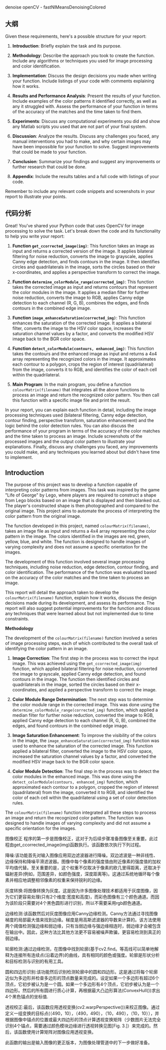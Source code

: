 
denoise
openCV - fastNlMeansDenoisingColored

## 大纲
Given these requirements, here's a possible structure for your report:

1. **Introduction**: Briefly explain the task and its purpose.
    
2. **Methodology**: Describe the approach you took to create the function. Include any algorithms or techniques you used for image processing and color identification.
    
3. **Implementation**: Discuss the design decisions you made when writing your function. Include listings of your code with comments explaining how it works.
    
4. **Results and Performance Analysis**: Present the results of your function. Include examples of the color patterns it identified correctly, as well as any it struggled with. Assess the performance of your function in terms of the accuracy of the matches and the time taken to find them.
    
5. **Experiments**: Discuss any computational experiments you did and show any Matlab scripts you used that are not part of your final system.
    
6. **Discussion**: Analyze the results. Discuss any challenges you faced, any manual interventions you had to make, and why certain images may have been impossible for your function to solve. Suggest improvements that could be made to your function.
    
7. **Conclusion**: Summarize your findings and suggest any improvements or further research that could be done.
    
8. **Appendix**: Include the results tables and a full code with listings of your code.
    

Remember to include any relevant code snippets and screenshots in your report to illustrate your points.


## 代码分析
Great! You've shared your Python code that uses OpenCV for image processing to solve the task. Let's break down the code and its functionality to help you write your report:

1. **Function `get_ccorrected_image(img)`**: This function takes an image as input and returns a corrected version of the image. It applies bilateral filtering for noise reduction, converts the image to grayscale, applies Canny edge detection, and finds contours in the image. It then identifies circles and quadrilaterals in the image, sorts the circles based on their x-coordinates, and applies a perspective transform to correct the image.
    
2. **Function `determine_colorModule_range(corrected_img)`**: This function takes the corrected image as input and returns contours that represent the color modules in the image. It applies a median filter for further noise reduction, converts the image to RGB, applies Canny edge detection to each channel (R, G, B), combines the edges, and finds contours in the combined edge image.
    
3. **Function `image_enhanceSaturation(corrected_img)`**: This function enhances the saturation of the corrected image. It applies a bilateral filter, converts the image to the HSV color space, increases the saturation channel values by a factor, and converts the modified HSV image back to the BGR color space.
    
4. **Function `detect_colorModule(contours, enhanced_img)`**: This function takes the contours and the enhanced image as input and returns a 4x4 array representing the recognized colors in the image. It approximates each contour to a polygon, crops the region of interest (quadrilateral) from the image, converts it to RGB, and identifies the color of each cell within the quadrilateral.
    
5. **Main Program**: In the main program, you define a function `colourMatrix(filename)` that integrates all the above functions to process an image and return the recognized color pattern. You then call this function with a specific image file and print the result.
    

In your report, you can explain each function in detail, including the image processing techniques used (bilateral filtering, Canny edge detection, contour finding, perspective transform, saturation enhancement) and the logic behind the color detection rules. You can also discuss the performance of your program in terms of the accuracy of the color matches and the time taken to process an image. Include screenshots of the processed images and the output color pattern to illustrate your explanations. Finally, discuss any challenges you faced, any improvements you could make, and any techniques you learned about but didn't have time to implement.


## **Introduction**

The purpose of this project was to develop a function capable of interpreting color patterns from images. This task was inspired by the game "Life of George" by Lego, where players are required to construct a shape from Lego blocks based on an image that is displayed and then blanked out. The player's constructed shape is then photographed and compared to the original image. This project aims to automate the process of interpreting the color pattern from the original image.

The function developed in this project, named `colourMatrix(filename)`, takes an image file as input and returns a 4x4 array representing the color pattern in the image. The colors identified in the images are red, green, yellow, blue, and white. The function is designed to handle images of varying complexity and does not assume a specific orientation for the images.

The development of this function involved several image processing techniques, including noise reduction, edge detection, contour finding, and color identification. The performance of the function was evaluated based on the accuracy of the color matches and the time taken to process an image.

This report will detail the approach taken to develop the `colourMatrix(filename)` function, explain how it works, discuss the design decisions made during its development, and assess its performance. The report will also suggest potential improvements for the function and discuss any techniques that were learned about but not implemented due to time constraints.


**Methodology**

The development of the `colourMatrix(filename)` function involved a series of image processing steps, each of which contributed to the overall task of identifying the color pattern in an image.

1. **Image Correction**: The first step in the process was to correct the input image. This was achieved using the `get_ccorrected_image(img)` function, which applied bilateral filtering for noise reduction, converted the image to grayscale, applied Canny edge detection, and found contours in the image. The function then identified circles and quadrilaterals in the image, sorted the circles based on their x-coordinates, and applied a perspective transform to correct the image.
    
2. **Color Module Range Determination**: The next step was to determine the color module range in the corrected image. This was done using the `determine_colorModule_range(corrected_img)` function, which applied a median filter for further noise reduction, converted the image to RGB, applied Canny edge detection to each channel (R, G, B), combined the edges, and found contours in the combined edge image.
    
3. **Image Saturation Enhancement**: To improve the visibility of the colors in the image, the `image_enhanceSaturation(corrected_img)` function was used to enhance the saturation of the corrected image. This function applied a bilateral filter, converted the image to the HSV color space, increased the saturation channel values by a factor, and converted the modified HSV image back to the BGR color space.
    
4. **Color Module Detection**: The final step in the process was to detect the color modules in the enhanced image. This was done using the `detect_colorModule(contours, enhanced_img)` function, which approximated each contour to a polygon, cropped the region of interest (quadrilateral) from the image, converted it to RGB, and identified the color of each cell within the quadrilateral using a set of color detection rules.
    

The `colourMatrix(filename)` function integrated all these steps to process an image and return the recognized color pattern. The function was designed to handle images of varying complexity and did not assume a specific orientation for the images.

图像校正
程序的第一步是图像校正，这对于为后续步骤准备图像至关重要。此过程由get_ccorrected_image(img)函数执行。该函数依次执行下列过程。

降噪:该功能首先对输入图像应用双边滤波器进行降噪。双边滤波是一种非线性、边缘保持和降噪平滑滤波器。图像中每个像素的强度值由附近像素的强度值的加权平均值代替。至关重要的是，这个权重不仅取决于像素的欧几里得距离，还取决于辐射差异(例如，范围差异，如颜色强度，深度距离等)。这通过系统地循环每个像素并相应地调整相邻像素的权重来保持锐利的边缘。

灰度转换:将图像转换为灰度。这是因为许多图像处理技术都适用于灰度图像，因为它们更容易处理(只有2个维度:宽度和高度)，而彩色图像有三个颜色通道。而因为该阶段只需要对4个黑色圆形进行识别，所以不需要采用rgb颜色通道。

边缘检测:该函数然后对灰度图像应用Canny边缘检测。Canny方法通过寻找图像梯度的局部最大值来找到边缘。梯度是用高斯滤波器的导数来计算的。该方法使用两个阈值检测强边缘和弱边缘，只有当弱边缘与强边缘相连时，弱边缘才会被包含在输出中。因此，这种方法比其他方法更不容易被噪声欺骗，更容易检测到真正的弱边缘。

轮廓检测:通过边缘检测，在图像中找到轮廓(基于cv2.find。等高线可以简单地解释为连接所有连续点(沿着边界)的曲线，具有相同的颜色或强度。轮廓是形状分析和目标检测与识别的有用工具。

圆和四边形识别:该功能然后识别检测轮廓中的圆和四边形。这是通过将每个轮廓近似为多边形并检查多边形的顶点数量来完成的。设定如果一个多边形有超过6个顶点，它初步被认为是一个圆。如果一个多边形有4个顶点，它初步被认为是一个四边形。然后的所有圆进行质心计算，再根据最大凸边形算法(ConvexHull())求出4个黑色锚点的坐标值.

透视校正:最后，该函数应用透视变换(cv2.warpPerspective())来校正图像。通过定义一组变换的目标点(（490，10），（490，490），（10，490），（10，10）），并根据图像中锚点的位置或最大四边形的顶点计算透视变换矩阵（少数图片无法完全识别4个锚点，需要通过颜色模块边缘进行透视转换见图[Fig. 3.]）来完成的。然后，该函数使用计算矩阵对图像应用透视变换。

此函数的输出是输入图像的更正版本，为图像处理管道中的下一步做好准备。